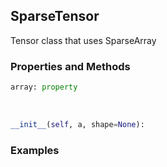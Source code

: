 ## <a id="McUtils.Zachary.LazyTensors.SparseTensor">SparseTensor</a>
Tensor class that uses SparseArray

### Properties and Methods
```python
array: property
```
<a id="McUtils.Zachary.LazyTensors.SparseTensor.__init__">&nbsp;</a>
```python
__init__(self, a, shape=None): 
```

### Examples
